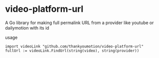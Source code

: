 # video-platform-url
A Go library for making full permalink URL from a provider like youtube or dailymotion with its id

usage
```
import videoLink "github.com/thankyoumotion/video-platform-url"
fullUrl := videoLink.FindUrl(string(video), string(provider))
```
